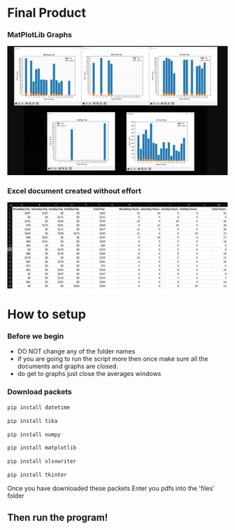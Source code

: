 # Final Product
### MatPlotLib Graphs 
![alt text](https://github.com/Kamushy/Deputy-payslips-data-grab-and-graph/blob/main/Graphs.jpg?raw=true)
### Excel document created without effort
![alt text](https://github.com/Kamushy/Deputy-payslips-data-grab-and-graph/blob/main/Excel%20document.jpg?raw=true)
# How to setup
### Before we begin
- DO NOT change any of the folder names
- if you are going to run the script more then once make sure all the documents and graphs are closed.
- do get to graphs just close the averages windows
### Download packets
```ruby
pip install datetime
```
```ruby
pip install tika
```
```ruby
pip install numpy
```
```ruby
pip install matplotlib
```
```ruby
pip install xlsxwriter
```
```ruby
pip install tkinter
```
Once you have downloaded these packets
Enter you pdfs into the 'files' folder
## Then run the program!

